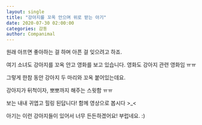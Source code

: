 ```yaml
---
layout: single
title: "강아지를 꼬옥 안으며 위로 받는 아기"
date: 2020-07-30 02:00:00
categories: 감동
author: Companimal
---
```


원래 아프면 좋아하는 걸 하며 아픈 걸 잊으려고 하죠.

여기 소녀도 강아지를 꼬옥 안고 영화를 보고 있습니다. 영화도 강아지 관련 영화임 ㅠㅠ

그렇게 한참 동안 강아지 두 마리와 꼬옥 붙어있는데요.

강아지가 뒤척이자, 뽀뽀까지 해주는 스윗함 ㅠㅠ

보는 내내 귀엽고 힐링 된답니다! 함께 영상으로 봅시다 &gt;\_&lt;

아기는 이런 강아지들이 있어서 너무 든든하겠어요! 부럽네요. :)
